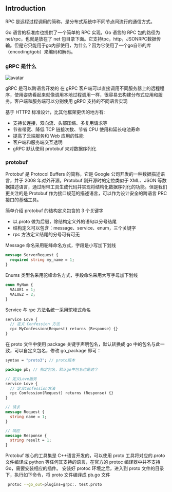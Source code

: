 ## Introduction

RPC 是远程过程调用的简称，是分布式系统中不同节点间流行的通信方式。

Go 语言的标准库也提供了一个简单的 RPC 实现，Go 语言的 RPC 包的路径为 net/rpc，也就是放在了 net
包目录下面。它支持tpc，http，JSONRPC数据传输。但是它只能用于go内部使用，为什么？因为它使用了一个go自带的库（encoding/gob）来编码和解码。

### gRPC 是什么

![avatar](https://gitee.com/xuzimian/Image/raw/master/RPC/gRPC.png)

gRPC 是可以跨语言开发的 在 gRPC 客户端可以直接调用不同服务器上的远程程序，使用姿势看起来就像调用本地过程调用一样，很容易去构建分布式应用和服务。客户端和服务端可以分别使用 gRPC 支持的不同语言实现

基于 HTTP2 标准设计，比其他框架更优的地方有:

- 支持长连接，双向流、头部压缩、多复用请求等
- 节省带宽、降低 TCP 链接次数、节省 CPU 使用和延长电池寿命
- 提高了云端服务和 Web 应用的性能
- 客户端和服务端交互透明
- gRPC 默认使用 protobuf 来对数据序列化

### protobuf

Protobuf 是 Protocol Buffers 的简称，它是 Google 公司开发的一种数据描述语言，并于 2008 年对外开源。Protobuf 刚开源时的定位类似于 XML、JSON
等数据描述语言，通过附带工具生成代码并实现将结构化数据序列化的功能。但是我们更关注的是 Protobuf 作为接口规范的描述语言，可以作为设计安全的跨语言 PRC 接口的基础工具。

简单介绍 protobuf 的结构定义包含的 3 个关键字

- 以.proto 做为后缀，除结构定义外的语句以分号结尾
- 结构定义可以包含：message、service、enum，三个关键字
- rpc 方法定义结尾的分号可有可无

Message 命名采用驼峰命名方式，字段是小写加下划线

```protobuf
message ServerRequest {
  required string my_name = 1;
}
```

Enums 类型名采用驼峰命名方式，字段命名采用大写字母加下划线

```protobuf
enum MyNum {
  VALUE1 = 1;
  VALUE2 = 2;
}
```

Service 与 rpc 方法名统一采用驼峰式命名

```protobuf
service Love {
  // 定义 Confession 方法
  rpc MyConfession(Request) returns (Response) {}
}
```

在 proto 文件中使用 package 关键字声明包名，默认转换成 go 中的包名与此一致，可以自定义包名，修改 go_package 即可：

```protobuf
syntax = "proto3"; // proto版本

package pb; // 指定包名，默认go中包名也是这个

// 定义Love服务
service Love {
  // 定义Confession方法
  rpc Confession(Request) returns (Response) {}
}

// 请求
message Request {
  string name = 1;
}

// 响应
message Response {
  string result = 1;
}
```

Protobuf 核心的工具集是 C++语言开发的，可以使用 proto 工具将对应的.proto 文件编译成 python 等任何其支持的语言，在官方的 protoc 编译器中并不支持 Go，需要安装相应的插件。 安装好 protoc
环境之后，进入到 proto 文件的目录下，执行如下命令，将 proto 文件编译成 pb.go 文件

```sh
 protoc --go_out=plugins=grpc:. test.proto
```
